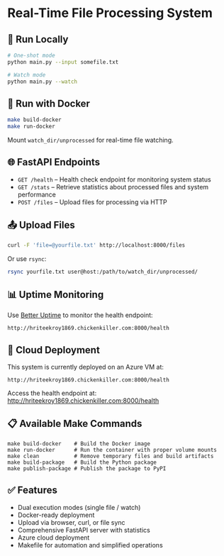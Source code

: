 # Real-Time File Processing System

## 🔧 Run Locally

```bash
# One-shot mode
python main.py --input somefile.txt

# Watch mode
python main.py --watch
```

## 🐳 Run with Docker

```bash
make build-docker
make run-docker
```

Mount `watch_dir/unprocessed` for real-time file watching.

## 🌐 FastAPI Endpoints

- `GET /health` – Health check endpoint for monitoring system status
- `GET /stats` – Retrieve statistics about processed files and system performance
- `POST /files` – Upload files for processing via HTTP

## 📤 Upload Files

```bash
curl -F 'file=@yourfile.txt' http://localhost:8000/files
```

Or use `rsync`:

```bash
rsync yourfile.txt user@host:/path/to/watch_dir/unprocessed/
```

## 📊 Uptime Monitoring

Use [Better Uptime](https://betteruptime.com/) to monitor the health endpoint:

```
http://hriteekroy1869.chickenkiller.com:8000/health
```

## 🚀 Cloud Deployment

This system is currently deployed on an Azure VM at:

```
http://hriteekroy1869.chickenkiller.com:8000/health
```

Access the health endpoint at: http://hriteekroy1869.chickenkiller.com:8000/health

## 📋 Available Make Commands

```
make build-docker    # Build the Docker image
make run-docker      # Run the container with proper volume mounts
make clean           # Remove temporary files and build artifacts
make build-package   # Build the Python package
make publish-package # Publish the package to PyPI
```

## ✅ Features

- Dual execution modes (single file / watch)
- Docker-ready deployment
- Upload via browser, curl, or file sync
- Comprehensive FastAPI server with statistics
- Azure cloud deployment
- Makefile for automation and simplified operations
